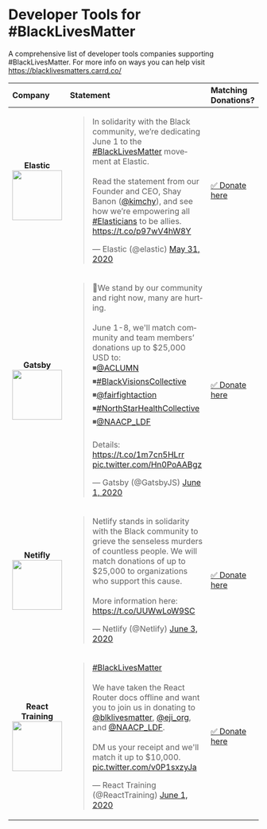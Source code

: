 # Developer Tools for #BlackLivesMatter
A comprehensive list of developer tools companies supporting #BlackLivesMatter. For more info on ways you can help visit https://blacklivesmatters.carrd.co/

| Company | Statement | Matching Donations? | 
| :---         |     :---       | :---       |
|  <div align="center"> **Elastic** <br> <img src="https://pbs.twimg.com/profile_images/1267182057274277888/exNvqOtX_400x400.jpg" width="100px;" alt=""/> </div>  | <blockquote class="twitter-tweet"><p lang="en" dir="ltr">In solidarity with the Black community, we’re dedicating June 1 to the <a href="https://twitter.com/hashtag/BlackLivesMatter?src=hash&amp;ref_src=twsrc%5Etfw">#BlackLivesMatter</a> movement at Elastic. <br><br>Read the statement from our Founder and CEO, Shay Banon (<a href="https://twitter.com/kimchy?ref_src=twsrc%5Etfw">@kimchy</a>), and see how we’re empowering all <a href="https://twitter.com/hashtag/Elasticians?src=hash&amp;ref_src=twsrc%5Etfw">#Elasticians</a> to be allies. <a href="https://t.co/p97wV4hW8Y">https://t.co/p97wV4hW8Y</a></p>&mdash; Elastic (@elastic) <a href="https://twitter.com/elastic/status/1267171496222437377?ref_src=twsrc%5Etfw">May 31, 2020</a></blockquote> |  [✅  Donate here](https://elastic-cares.benevity.org/community/fundraiser/395)   | 
|  <div align="center"> **Gatsby** <br> <img src="https://pbs.twimg.com/profile_images/1135999619781939201/HZ-pCQcP_400x400.png" width="100px;" alt=""/> </div>  | <blockquote class="twitter-tweet"><p lang="en" dir="ltr">💜We stand by our community and right now, many are hurting. <br><br>June 1-8, we&#39;ll match community and team members’ donations up to $25,000 USD to: <br>◾<a href="https://twitter.com/ACLUMN?ref_src=twsrc%5Etfw">@ACLUMN</a> <br>◾<a href="https://twitter.com/hashtag/BlackVisionsCollective?src=hash&amp;ref_src=twsrc%5Etfw">#BlackVisionsCollective</a> <br>◾<a href="https://twitter.com/fairfightaction?ref_src=twsrc%5Etfw">@fairfightaction</a> <br>◾<a href="https://twitter.com/hashtag/NorthStarHealthCollective?src=hash&amp;ref_src=twsrc%5Etfw">#NorthStarHealthCollective</a><br>◾<a href="https://twitter.com/NAACP_LDF?ref_src=twsrc%5Etfw">@NAACP_LDF</a><br><br>Details: <a href="https://t.co/1m7cn5HLrr">https://t.co/1m7cn5HLrr</a> <a href="https://t.co/Hn0PoAABgz">pic.twitter.com/Hn0PoAABgz</a></p>&mdash; Gatsby (@GatsbyJS) <a href="https://twitter.com/GatsbyJS/status/1267493819383271425?ref_src=twsrc%5Etfw">June 1, 2020</a></blockquote> |  [✅  Donate here](https://www.gatsbyjs.com/donation-matching/)   | 
|  <div align="center"> **Netifly** <br> <img src="https://pbs.twimg.com/profile_images/1021778918842531840/FBVP_uDf_400x400.jpg" width="100px;" alt=""/> </div>  | <blockquote class="twitter-tweet"><p lang="en" dir="ltr">Netlify stands in solidarity with the Black community to grieve the senseless murders of countless people. We will match donations of up to $25,000 to organizations who support this cause.<br><br>More information here: <a href="https://t.co/UUWwLoW9SC">https://t.co/UUWwLoW9SC</a></p>&mdash; Netlify (@Netlify) <a href="https://www.netlify.com/donation-matching">June 3, 2020</a></blockquote> |  [✅  Donate here](https://www.gatsbyjs.com/donation-matching/)   | 
|  <div align="center"> **React Training** <br> <img src="https://pbs.twimg.com/profile_images/972606960842387457/CdsTvILr_400x400.jpg" width="100px;" alt=""/> </div>  | <blockquote class="twitter-tweet"><p lang="en" dir="ltr"><a href="https://twitter.com/hashtag/BlackLivesMatter?src=hash&amp;ref_src=twsrc%5Etfw">#BlackLivesMatter</a> <br><br>We have taken the React Router docs offline and want you to join us in donating to <a href="https://twitter.com/Blklivesmatter?ref_src=twsrc%5Etfw">@blklivesmatter</a>, <a href="https://twitter.com/eji_org?ref_src=twsrc%5Etfw">@eji_org</a>, and <a href="https://twitter.com/NAACP_LDF?ref_src=twsrc%5Etfw">@NAACP_LDF</a>.<br><br>DM us your receipt and we&#39;ll match it up to $10,000. <a href="https://t.co/v0P1sxzyJa">pic.twitter.com/v0P1sxzyJa</a></p>&mdash; React Training (@ReactTraining) <a href="https://twitter.com/ReactTraining/status/1267561893167689728?ref_src=twsrc%5Etfw">June 1, 2020</a></blockquote> |  [✅  Donate here](https://twitter.com/ReactTraining/status/1267561893167689728)   | 
